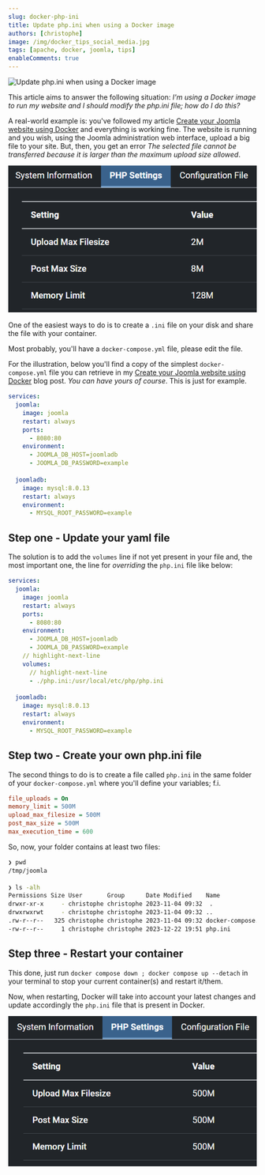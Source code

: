 ```yaml
---
slug: docker-php-ini
title: Update php.ini when using a Docker image
authors: [christophe]
image: /img/docker_tips_social_media.jpg
tags: [apache, docker, joomla, tips]
enableComments: true
---
```

![Update php.ini when using a Docker image](/img/docker_tips_banner.jpg)

This article aims to answer the following situation: *I'm using a Docker image to run my website and I should modify the php.ini file; how do I do this?*

A real-world example is: you've followed my article [Create your Joomla website using Docker](/blog/docker-joomla) and everything is working fine. The website is running and you wish, using the Joomla administration web interface, upload a big file to your site. But, then, you get an error *The selected file cannot be transferred because it is larger than the maximum upload size allowed*.

<!-- truncate -->

![Your PHP settings before changes](./images/before.png)

One of the easiest ways to do is to create a `.ini` file on your disk and share the file with your container.

Most probably, you'll have a `docker-compose.yml` file, please edit the file.

For the illustration, below you'll find a copy of the simplest `docker-compose.yml` file you can retrieve in my [Create your Joomla website using Docker](/blog/docker-joomla) blog post. *You can have yours of course*. This is just for example.

```yaml
services:
  joomla:
    image: joomla
    restart: always
    ports:
      - 8080:80
    environment:
      - JOOMLA_DB_HOST=joomladb
      - JOOMLA_DB_PASSWORD=example

  joomladb:
    image: mysql:8.0.13
    restart: always
    environment:
      - MYSQL_ROOT_PASSWORD=example
```

## Step one - Update your yaml file

The solution is to add the `volumes` line if not yet present in your file and, the most important one, the line for *overriding* the `php.ini` file like below:

```yaml
services:
  joomla:
    image: joomla
    restart: always
    ports:
      - 8080:80
    environment:
      - JOOMLA_DB_HOST=joomladb
      - JOOMLA_DB_PASSWORD=example
    // highlight-next-line
    volumes:
      // highlight-next-line
      - ./php.ini:/usr/local/etc/php/php.ini

  joomladb:
    image: mysql:8.0.13
    restart: always
    environment:
      - MYSQL_ROOT_PASSWORD=example
```

## Step two - Create your own php.ini file

The second things to do is to create a file called `php.ini` in the same folder of your `docker-compose.yml` where you'll define your variables; f.i.

```ini
file_uploads = On
memory_limit = 500M
upload_max_filesize = 500M
post_max_size = 500M
max_execution_time = 600
```

So, now, your folder contains at least two files:

```bash
❯ pwd
/tmp/joomla

❯ ls -alh
Permissions Size User       Group      Date Modified    Name
drwxr-xr-x     - christophe christophe 2023-11-04 09:32  .
drwxrwxrwt     - christophe christophe 2023-11-04 09:32 ..
.rw-r--r--   325 christophe christophe 2023-11-04 09:32 docker-compose.yml
-rw-r--r--     1 christophe christophe 2023-12-22 19:51 php.ini
```

## Step three - Restart your container

This done, just run `docker compose down ; docker compose up --detach` in your terminal to stop your current container(s) and restart it/them.

Now, when restarting, Docker will take into account your latest changes and update accordingly the `php.ini` file that is present in Docker.

![Your PHP settings after changes](./images/after.png)
